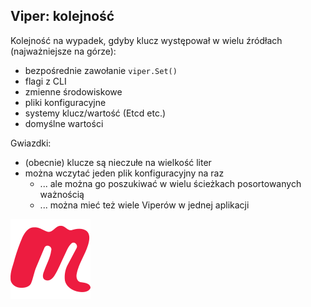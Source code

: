 ## Viper: kolejność

Kolejność na wypadek, gdyby klucz występował w wielu źródłach (najważniejsze na górze):

- bezpośrednie zawołanie `viper.Set()`
- flagi z CLI
- zmienne środowiskowe
- pliki konfiguracyjne
- systemy klucz/wartość (Etcd etc.)
- domyślne wartości

Gwiazdki:
- (obecnie) klucze są nieczułe na wielkość liter
- można wczytać jeden plik konfiguracyjny na raz
  - ... ale można go poszukiwać w wielu ścieżkach posortowanych ważnością
  - ... można mieć też wiele Viperów w jednej aplikacji

<!-- Copy this block for every slide -->
<BarBottom  title="Goat - Poznań Go Devs #7">
  <Item text="Meetup">
    <a href="https://www.meetup.com/pl-PL/goat-poznan-go-devs/"><img src="/images/meetup-icon.svg" class="w-5"/></a>
  </Item>
</BarBottom>